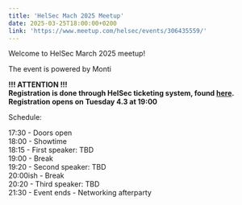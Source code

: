 ```yaml
---
title: 'HelSec Mach 2025 Meetup'
date: 2025-03-25T18:00:00+0200
link: 'https://www.meetup.com/helsec/events/306435559/'
---
```


Welcome to HelSec March 2025 meetup!

 The event is powered by Monti

 **!!! ATTENTION !!!**  
**Registration is done through HelSec ticketing system, found [here](<https://events.helsec.fi/helsec/>).**  
**Registration opens on Tuesday 4.3 at 19:00**

 Schedule:

 17:30 - Doors open  
18:00 - Showtime  
18:15 - First speaker: TBD  
19:00 - Break  
19:20 - Second speaker: TBD  
20:00ish - Break  
20:20 - Third speaker: TBD  
21:30 - Event ends - Networking afterparty

 